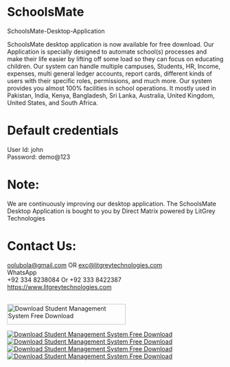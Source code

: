# SchoolsMate
SchoolsMate-Desktop-Application

SchoolsMate desktop application is now available for free download. Our Application is specially designed to automate school(s) processes and make their life easier by lifting off some load so they can focus on educating children. Our system can handle multiple campuses, Students, HR, Income, expenses, multi general ledger accounts, report cards, different kinds of users with their specific roles, permissions, and much more. Our system provides you almost 100% facilities in school operations. It mostly used in Pakistan, India, Kenya, Bangladesh, Sri Lanka, Australia, United Kingdom, United States, and South Africa.

# Default credentials<br/>
User Id: john<br/>
Password: demo@123

# Note:<br/>
We are continuously improving our desktop application. The SchoolsMate Desktop Application is bought to you by Direct Matrix powered by LitGrey Technologies

# Contact Us:<br/>
oolubola@gmail.com  OR 
 exc@litgreytechnologies.com<br/>
WhatsApp<br/>
+92 334 8238084 Or +92 333 8422387<br/>
https://www.litgreytechnologies.com


<br/>
<a href="https://sourceforge.net/projects/student-management-system-free/files/latest/download"><img alt="Download Student Management System Free Download" src="https://a.fsdn.com/con/app/sf-download-button" width=276 height=48 srcset="https://a.fsdn.com/con/app/sf-download-button?button_size=2x 2x"></a>

 
<a href="https://sourceforge.net/projects/student-management-system-free/files/latest/download"><img alt="Download Student Management System Free Download" src="https://img.shields.io/sourceforge/dm/student-management-system-free.svg" ></a> <a href="https://sourceforge.net/projects/student-management-system-free/files/latest/download"><img alt="Download Student Management System Free Download" src="https://img.shields.io/sourceforge/dw/student-management-system-free.svg" ></a> <a href="https://sourceforge.net/projects/student-management-system-free/files/latest/download"><img alt="Download Student Management System Free Download" src="https://img.shields.io/sourceforge/dd/student-management-system-free.svg" ></a> <a href="https://sourceforge.net/projects/student-management-system-free/files/latest/download"><img alt="Download Student Management System Free Download" src="https://img.shields.io/sourceforge/dt/student-management-system-free.svg" ></a> 




